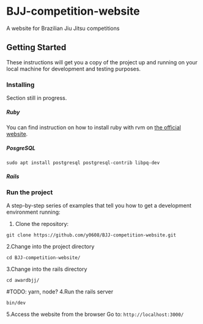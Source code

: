 # BJJ-competition-website
A website for Brazilian Jiu Jitsu competitions

## Getting Started
These instructions will get you a copy of the project up and running on your local machine for development and testing purposes.

### Installing
Section still in progress.

##### Ruby
You can find instruction on how to install ruby with rvm on [the official website](https://rvm.io/rvm/install).

##### PosgreSQL
```
sudo apt install postgresql postgresql-contrib libpq-dev
```

##### Rails


### Run the project

A step-by-step series of examples that tell you how to get a development environment running:

1. Clone the repository:
```
git clone https://github.com/y0608/BJJ-competition-website.git
```
2.Change into the project directory
```
cd BJJ-competition-website/
```
3.Change into the rails directory
```
cd awardbjj/
```
#TODO: yarn, node?
4.Run the rails server
```
bin/dev
```
5.Access the website from the browser
Go to: `http://localhost:3000/`

